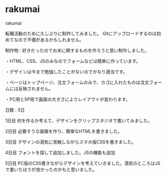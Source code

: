 # rakumai
rakumai

転職活動のために久しぶりに制作してみました。
Gitにアップロードするのは初めてなので不備があるかもしれません。

制作物 : 好きだったのでお米に関するものを作ろうと思い制作しました。

・HTML、CSS、JSのみなのでフォームなどは簡単に作っています。

・デザインは今まで勉強したことがないのでかなり適当です。

・ページはトップページ、注文フォームのみで、カゴに入れたものは注文フォームには反映されません。

・PC用とSP用で画面の大きさによりレイアウトが変わります。



日数 : 5日

  1日目 何を作るか考えて、デザインをクリップスタジオで書いてみました。
	
  2日目 必要そうな画像を作り、簡単なHTMLを書きました。
	
  3日目 デザインの湯気に苦戦しながらスマホ版CSSを書きました。
	
  4日目 フォントを探して追加しました。JSの機能も追加
	
  5日目 PC版のCSS書きながらデザインを考えていきました。湯気のところはJSで書いたほうが良かったのかもと思いました。
